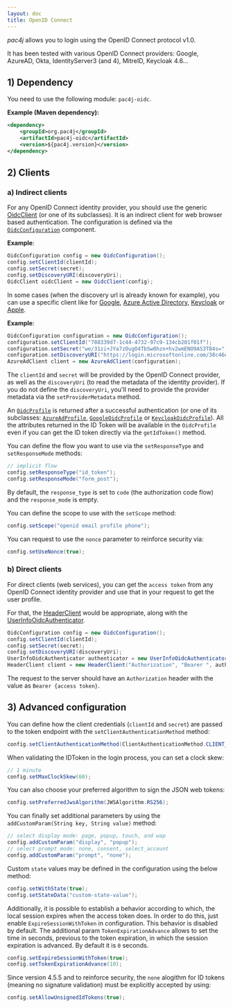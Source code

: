 ```yaml
---
layout: doc
title: OpenID Connect
---
```


*pac4j* allows you to login using the OpenID Connect protocol v1.0.

It has been tested with various OpenID Connect providers: Google, AzureAD, Okta, IdentityServer3 (and 4), MitreID, Keycloak 4.6...

## 1) Dependency

You need to use the following module: `pac4j-oidc`.

**Example (Maven dependency):**

```xml
<dependency>
    <groupId>org.pac4j</groupId>
    <artifactId>pac4j-oidc</artifactId>
    <version>${pac4j.version}</version>
</dependency>
```

## 2) Clients

### a) Indirect clients

For any OpenID Connect identity provider, you should use the generic [OidcClient](https://github.com/pac4j/pac4j/blob/master/pac4j-oidc/src/main/java/org/pac4j/oidc/client/OidcClient.java) (or one of its subclasses).
It is an indirect client for web browser based authentication.
The configuration is defined via the [`OidcConfiguration`](https://github.com/pac4j/pac4j/blob/master/pac4j-oidc/src/main/java/org/pac4j/oidc/config/OidcConfiguration.java) component.

**Example**:

```java
OidcConfiguration config = new OidcConfiguration();
config.setClientId(clientId);
config.setSecret(secret);
config.setDiscoveryURI(discoveryUri);
OidcClient oidcClient = new OidcClient(config);
```

In some cases (when the discovery url is already known for example), you can use a specific client like for [Google](https://github.com/pac4j/pac4j/blob/master/pac4j-oidc/src/main/java/org/pac4j/oidc/client/GoogleOidcClient.java),
[Azure Active Directory](https://github.com/pac4j/pac4j/blob/master/pac4j-oidc/src/main/java/org/pac4j/oidc/client/AzureAdClient.java), [Keycloak](https://github.com/pac4j/pac4j/blob/master/pac4j-oidc/src/main/java/org/pac4j/oidc/client/KeycloakOidcClient.java)
 or [Apple](https://github.com/pac4j/pac4j/blob/master/pac4j-oidc/src/main/java/org/pac4j/oidc/client/AppleClient.java).

**Example**:

```java
OidcConfiguration configuration = new OidcConfiguration();
configuration.setClientId("788339d7-1c44-4732-97c9-134cb201f01f");
configuration.setSecret("we/31zi+JYa7zOugO4TbSw0hzn+hv2wmENO9AS3T84s=");
configuration.setDiscoveryURI("https://login.microsoftonline.com/38c46e5a-21f0-46e5-940d-3ca06fd1a330/.well-known/openid-configuration");
AzureAdClient client = new AzureAdClient(configuration);
```

The `clientId` and `secret` will be provided by the OpenID Connect provider, as well as the `discoveryUri` (to read the metadata of the identity provider). If you do not define the `discoveryUri`, you'll need to provide the provider metadata via the `setProviderMetadata` method.

An [`OidcProfile`](https://github.com/pac4j/pac4j/blob/master/pac4j-oidc/src/main/java/org/pac4j/oidc/profile/OidcProfile.java) is returned after a successful authentication (or one of its subclasses: [`AzureAdProfile`](https://github.com/pac4j/pac4j/blob/master/pac4j-oidc/src/main/java/org/pac4j/oidc/profile/azuread/AzureAdProfile.java), [`GoogleOidcProfile`](https://github.com/pac4j/pac4j/blob/master/pac4j-oidc/src/main/java/org/pac4j/oidc/profile/google/GoogleOidcProfile.java)
or  [`KeycloakOidcProfile`](https://github.com/pac4j/pac4j/blob/master/pac4j-oidc/src/main/java/org/pac4j/oidc/profile/keycloak/KeycloakOidcProfile.java)). All the attributes returned in the ID Token will be available in the `OidcProfile` even if you can get the ID token directly via the `getIdToken()` method.

You can define the flow you want to use via the `setResponseType` and `setResponseMode` methods:

```java
// implicit flow
config.setResponseType("id_token");
config.setResponseMode("form_post");
```

By default, the `response_type` is set to `code` (the authorization code flow) and the `response_mode` is empty.

You can define the scope to use with the `setScope` method:

```java
config.setScope("openid email profile phone");
```

You can request to use the `nonce` parameter to reinforce security via:

```java
config.setUseNonce(true);
```

### b) Direct clients

For direct clients (web services), you can get the `access token` from any OpenID Connect identity provider and use that in your request to get the user profile.

For that, the [HeaderClient](https://github.com/pac4j/pac4j/blob/master/pac4j-http/src/main/java/org/pac4j/http/client/direct/HeaderClient.java) would be appropriate, along with the [UserInfoOidcAuthenticator](https://github.com/pac4j/pac4j/blob/master/pac4j-oidc/src/main/java/org/pac4j/oidc/credentials/authenticator/UserInfoOidcAuthenticator.java).

```java
OidcConfiguration config = new OidcConfiguration();
config.setClientId(clientId);
config.setSecret(secret);
config.setDiscoveryURI(discoveryUri);
UserInfoOidcAuthenticator authenticator = new UserInfoOidcAuthenticator(config);
HeaderClient client = new HeaderClient("Authorization", "Bearer ", authenticator);
```

The request to the server should have an `Authorization` header with the value as `Bearer {access token}`.

## 3) Advanced configuration

You can define how the client credentials (`clientId` and `secret`)  are passed to the token endpoint with the `setClientAuthenticationMethod` method:

```java
config.setClientAuthenticationMethod(ClientAuthenticationMethod.CLIENT_SECRET_BASIC);
```

When validating the IDToken in the login process, you can set a clock skew:

```java
// 1 minute
config.setMaxClockSkew(60);
```

You can also choose your preferred algorithm to sign the JSON web tokens:

```java
config.setPreferredJwsAlgorithm(JWSAlgorithm.RS256);
```

You can finally set additional parameters by using the `addCustomParam(String key, String value)` method:

```java
// select display mode: page, popup, touch, and wap
config.addCustomParam("display", "popup");
// select prompt mode: none, consent, select_account
config.addCustomParam("prompt", "none");
```

Custom `state` values may be defined in the configuration using the below method:

```java
config.setWithState(true);
config.setStateData("custom-state-value");
```

Additionally, it is possible to establish a behavior according to which, the local session expires when the access token does. In order to do this, just enable `ExpireSessionWithToken` in configuration. This behavior is disabled by default. The additional param `TokenExpirationAdvance` allows to set the time in seconds, previous to the token expiration, in which the session expiration is advanced. By default it is `0` seconds.

```java
config.setExpireSessionWithToken(true);
config.setTokenExpirationAdvance(10);
```

Since version 4.5.5 and to reinforce security, the `none` alogithm for ID tokens (meaning no signature validation) must be explicitly accepted by using:

```java
config.setAllowUnsignedIdTokens(true);
```
